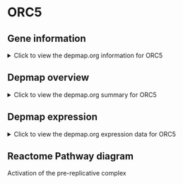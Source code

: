 <h1>ORC5</h1>

<h2>Gene information</h2>
<details>
  <summary>Click to view the depmap.org information for ORC5</summary>
  <iframe src="https://depmap.org/portal/gene/ORC5?tab=about" style="border:none;width:100%;height:800px"></iframe>
</details>

<h2>Depmap overview</h2>
<details>
  <summary>Click to view the depmap.org summary for ORC5</summary>
  <iframe src="https://depmap.org/portal/gene/ORC5?tab=overview" style="border:none;width:100%;height:800px"></iframe>
</details>

<h2>Depmap expression</h2>
<details>
  <summary>Click to view the depmap.org expression data for ORC5</summary>
  <iframe src="https://depmap.org/portal/gene/ORC5?tab=characterization" style="border:none;width:100%;height:800px"></iframe>
</details>



<h2>Reactome Pathway diagram</h2>
Activation of the pre-replicative complex
<div id="diagramHolder"></div>

<script>
    //Creating the Reactome Diagram widget
    //Take into account a proxy needs to be set up in your server side pointing to www.reactome.org
    function onReactomeDiagramReady(){  //This function is automatically called when the widget code is ready to be used
        var diagram = Reactome.Diagram.create({
            "placeHolder" : "diagramHolder",
            "width" : 900,
            "height" : 500
        });

        //Initialising it to the "Hemostasis" pathway
        diagram.loadDiagram("R-HSA-68962");

        //Adding different listeners

        diagram.onDiagramLoaded(function (loaded) {
            console.info("Loaded ", loaded);
            diagram.flagItems("BAD");
	    diagram.flagItems("Q92934");
            if (loaded == "R-HSA-68962") diagram.selectItem("R-HSA-68962");
        });

     }
</script>



